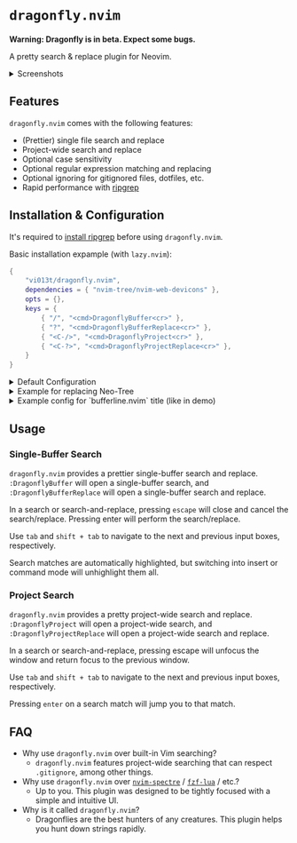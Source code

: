 # `dragonfly.nvim`

**Warning: Dragonfly is in beta. Expect some bugs.**

A pretty search & replace plugin for Neovim.

<details>
	<summary>Screenshots</summary>
	<p>Project-Wide Search & Replace:</p>
    <img src="./docs/demo.png" />
	<p>Single Buffer Search & Replace:</p>
    <img src="./docs/demo2.png" />
</details>

## Features

`dragonfly.nvim` comes with the following features:

-   (Prettier) single file search and replace
-   Project-wide search and replace
-   Optional case sensitivity
-   Optional regular expression matching and replacing
-   Optional ignoring for gitignored files, dotfiles, etc.
-   Rapid performance with [ripgrep](https://github.com/BurntSushi/ripgrep)

## Installation & Configuration

It's required to [install ripgrep](https://github.com/BurntSushi/ripgrep?tab=readme-ov-file#installation) before using `dragonfly.nvim`.

Basic installation expample (with `lazy.nvim`):

```lua
{
    "vi013t/dragonfly.nvim",
    dependencies = { "nvim-tree/nvim-web-devicons" },
    opts = {},
    keys = {
        { "/", "<cmd>DragonflyBuffer<cr>" },
        { "?", "<cmd>DragonflyBufferReplace<cr>" },
        { "<C-/>", "<cmd>DragonflyProject<cr>" },
        { "<C-?>", "<cmd>DragonflyProjectReplace<cr>" },
    }
}
```

<details>
    <summary>Default Configuration</summary>

```lua
{
    "vi013t/dragonfly.nvim",
    opts = {
        on_open = function() end,
        on_close = function() end,
        default_search_options = {
            case_sensitive = false,
            regex = false,
        }
    },
    keys = {
        { "/", "<cmd>DragonflyBuffer<cr>" },
        { "?", "<cmd>DragonflyBufferReplace<cr>" },
        { "<C-/>", "<cmd>DragonflyProject<cr>" },
        { "<C-?>", "<cmd>DragonflyProjectReplace<cr>" },
    }
}
```

</details>

<details>
    <summary>Example for replacing Neo-Tree</summary>

    Here's an example of setting up `dragonfly.nvim` such that it closes and replaces Neotree when it opens, and reopens Neotree when it closes.

```lua
{
    "vi013t/dragonfly.nvim",
    dependencies = { "nvim-tree/nvim-web-devicons" },
    opts = {

        -- Called when dragonfly is opened
        on_open = function()
            if vim.fn.exists(":NeoTreeClose") then vim.cmd("NeoTreeClose") end
        end,

        -- Called when dragonfly is closed
        on_close = function()
            local has_neotree = pcall(function() require("neo-tree") end)
            if has_neotree then vim.cmd("Neotree") end
        end,

    },
    keys = {
        { "/", "<cmd>DragonflyBuffer<cr>" },
        { "?", "<cmd>DragonflyBufferReplace<cr>" },
        { "<C-/>", "<cmd>DragonflyProject<cr>" },
        { "<C-?>", "<cmd>DragonflyProjectReplace<cr>" },
    }
},

```

</details>

<details>
    <summary>Example config for `bufferline.nvim` title (like in demo)</summary>

```lua
{
    "akinsho/bufferline.nvim",
    config = function()

        -- Create highlight group
        local bg = vim.fn.synIDattr(vim.fn.synIDtrans(vim.fn.hlID("NormalFloat")), "bg#")
        local fg = vim.fn.synIDattr(vim.fn.synIDtrans(vim.fn.hlID("@type")), "fg#")
        vim.api.nvim_set_hl(0, "BufferlineDragonflyOffset", { bg = bg, fg = fg })

        -- Set up bufferline
        bufferline.setup({
            options = {
                offsets = {
                    {
                        filetype = "dragonfly",
                        text = "󰠭 Dragonfly",
                        highlight = "BufferlineDragonflyOffset"
                    }
                }
            },
        })
    end
}
```

</details>

## Usage

### Single-Buffer Search

`dragonfly.nvim` provides a prettier single-buffer search and replace. `:DragonflyBuffer` will open a single-buffer search, and `:DragonflyBufferReplace` will open a single-buffer search and replace.

In a search or search-and-replace, pressing `escape` will close and cancel the search/replace. Pressing enter will perform the search/replace.

Use `tab` and `shift + tab` to navigate to the next and previous input boxes, respectively.

Search matches are automatically highlighted, but switching into insert or command mode will unhighlight them all.

### Project Search

`dragonfly.nvim` provides a pretty project-wide search and replace. `:DragonflyProject` will open a project-wide search, and `:DragonflyProjectReplace` will open a project-wide search and replace.

In a search or search-and-replace, pressing escape will unfocus the window and return focus to the previous window.

Use `tab` and `shift + tab` to navigate to the next and previous input boxes, respectively.

Pressing `enter` on a search match will jump you to that match.

## FAQ

-   Why use `dragonfly.nvim` over built-in Vim searching?
    -   `dragonfly.nvim` features project-wide searching that can respect `.gitignore`, among other things.
-   Why use `dragonfly.nvim` over [`nvim-spectre`](https://github.com/nvim-pack/nvim-spectre) / [`fzf-lua`](https://github.com/ibhagwan/fzf-lua) / etc.?
    -   Up to you. This plugin was designed to be tightly focused with a simple and intuitive UI.
-   Why is it called `dragonfly.nvim`?
    -   Dragonflies are the best hunters of any creatures. This plugin helps you hunt down strings rapidly.
